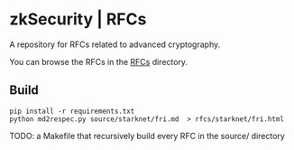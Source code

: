 # zkSecurity | RFCs

A repository for RFCs related to advanced cryptography.

You can browse the RFCs in the [RFCs](rfcs) directory.

## Build

```
pip install -r requirements.txt
python md2respec.py source/starknet/fri.md  > rfcs/starknet/fri.html
```

TODO: a Makefile that recursively build every RFC in the source/ directory
